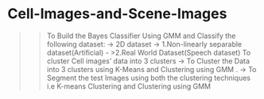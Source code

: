 # Cell-Images-and-Scene-Images
>> To Build the Bayes Classifier Using GMM and Classify the following dataset:
    -> 2D dataset 
     -> 1.Non-linearly separable dataset(Artificial)
    - >2.Real World Dataset(Speech dataset)
>> To cluster  Cell images’ data into 3 clusters 
     -> To Cluster the Data into 3 clusters using K-Means and Clustering using GMM .
     -> To Segment the test Images using  both the clustering techniques i.e K-means Clustering  and Clustering using GMM        
          

